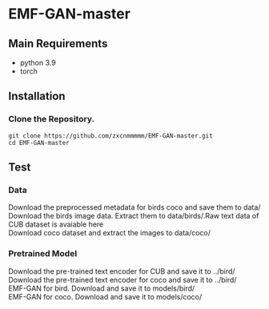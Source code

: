 # EMF-GAN-master

## Main Requirements
- python 3.9
- torch 

## Installation
### Clone the Repository.
```
git clone https://github.com/zxcnmmmmm/EMF-GAN-master.git
cd EMF-GAN-master
```

## Test
### Data
Download the preprocessed metadata for birds coco and save them to data/<br />
Download the birds image data. Extract them to data/birds/.Raw text data of CUB dataset is avaiable here<br />
Download coco dataset and extract the images to data/coco/ 

### Pretrained Model
Download the pre-trained text encoder for CUB and save it to ../bird/<br />
Download the pre-trained text encoder for coco and save it to ../bird/<br />
EMF-GAN for bird. Download and save it to models/bird/<br />
EMF-GAN for coco. Download and save it to models/coco/ 
